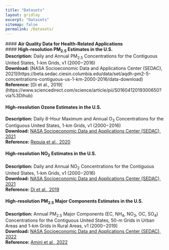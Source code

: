 ```yaml
---
title: "Datasets"
layout: gridlay
excerpt: "Datasets"
sitemap: false
permalink: /Datasets/
---
```


<p></p>

<div class="col-sm-12 clearfix">
####  <b>Air Quality Data for Health-Related Applications</b> <br/>
####  <b>High-resolution PM<sub>2.5</sub> Estimates in the U.S. </b> <br/>
<b>Description:</b> Daily and Annual PM<sub>2.5</sub> Concentrations for the Contiguous United States, 1-km Grids, v1 (2000 – 2016) <br/>
<b>Download:</b> [NASA Socioeconomic Data and Applications Center (SEDAC), 2021](https://beta.sedac.ciesin.columbia.edu/data/set/aqdh-pm2-5-concentrations-contiguous-us-1-km-2000-2016/data-download)  <br/>
<b>Reference:</b> [Di et al., 2019](https://www.sciencedirect.com/science/article/pii/S0160412019300650?via%3Dihub)

#### <b>High-resolution Ozone Estimates in the U.S.</b> <br/>
<b>Description:</b> Daily 8-Hour Maximum and Annual O<sub>3</sub> Concentrations for the Contiguous United States, 1-km Grids, v1 (2000 – 2016) <br/>
<b>Download:</b> [NASA Socioeconomic Data and Applications Center (SEDAC), 2021](https://beta.sedac.ciesin.columbia.edu/data/set/aqdh-o3-concentrations-contiguous-us-1-km-2000-2016/data-download)  <br/>
<b>Reference:</b> [Requia et al., 2020](https://pubs.acs.org/doi/10.1021/acs.est.0c01791)

#### <b>High-resolution NO<sub>2</sub> Estimates in the U.S.</b> <br/>
<b>Description:</b> Daily and Annual NO<sub>2</sub> Concentrations for the Contiguous United States, 1-km Grids, v1 (2000 – 2016) <br/>
<b>Download:</b> [NASA Socioeconomic Data and Applications Center (SEDAC), 2021](https://beta.sedac.ciesin.columbia.edu/data/set/aqdh-no2-concentrations-contiguous-us-1-km-2000-2016/data-download)  <br/>
<b>Reference:</b> [Di et al., 2019](https://pubs.acs.org/doi/10.1021/acs.est.9b03358)
  
#### <b>High-resolution PM<sub>2.5</sub> Major Components Estimates in the U.S.</b> <br/>
<b>Description:</b> Annual PM<sub>2.5</sub> Major Components (EC, NH<sub>4</sub>, NO<sub>3</sub>, OC, SO<sub>4</sub>) Concentrations for the Contiguous United States, 50-m Grids in Urban Areas and 1-km Grids in Rural Areas, v1 (2000 – 2019) <br/>
<b>Download:</b> [NASA Socioeconomic Data and Applications Center (SEDAC), 2022](https://www.ciesin.columbia.edu/data/aqdh/pm25component-EC-NH4-NO3-OC-SO4-2000-2019/)  <br/>
<b>Reference:</b> [Amini et al., 2022]()

